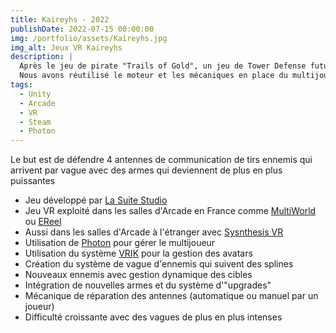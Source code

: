 ```yaml
---
title: Kaireyhs - 2022
publishDate: 2022-07-15 00:00:00
img: /portfolio/assets/Kaireyhs.jpg
img_alt: Jeux VR Kaireyhs
description: |
  Après le jeu de pirate "Trails of Gold", un jeu de Tower Defense futuriste a été développé par La Suite Studio" : "Kaireyhs".
  Nous avons réutilisé le moteur et les mécaniques en place du multijoueur pour proposer une autre expérience aux salles d'Arcade  
tags:
  - Unity
  - Arcade
  - VR
  - Steam
  - Photon
---
```

<p>
  Le but est de défendre 4 antennes de communication de tirs ennemis qui arrivent par vague avec des armes qui deviennent de plus en plus puissantes
</p>
<div>
  <p>
    <ul>
      <li>Jeu développé par <a href ="https://www.linkedin.com/company/la-suite-studio/" target="_blank">La Suite Studio</a>
      <li>Jeu VR exploité dans les salles d'Arcade en France comme <a href ="https://www.multiworld.com/jeux/86/kaireyhs/" target="_blank"> MultiWorld</a> ou <a href ="https://ereel.fr/experiences/shooting/kaireyhs-le-defi-vr-ultime-pour-tireurs-delite-e-reel/" target="_blank"> EReel</a>
      <li>Aussi dans les salles d'Arcade à l'étranger avec <a href ="https://games.synthesisvr.com/games/kaireyhs" target="_blank"> Sysnthesis VR </a>
      <li>Utilisation de <a href ="https://www.photonengine.com/#" target="_blank"> Photon</a> pour gérer le multijoueur
      <li>Utilisation du système <a href ="http://www.root-motion.com/finalikdox/html/page16.html" target="_blank"> VRIK</a> pour la gestion des avatars
      <li>Création du système de vague d'ennemis qui suivent des splines
      <li>Nouveaux ennemis avec gestion dynamique des cibles
      <li>Intégration de nouvelles armes et du système d'"upgrades"
      <li>Mécanique de réparation des antennes (automatique ou manuel par un joueur)
      <li>Difficulté croissante avec des vagues de plus en plus intenses
    </ul>
  </p>
</div>
